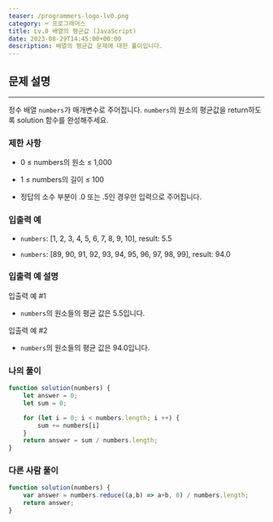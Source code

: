 ```yaml
---
teaser: /programmers-logo-lv0.png
category: ⌨️ 프로그래머스
title: Lv.0 배열의 평균값 (JavaScript)
date: 2023-08-29T14:45:00+00:00
description: 배열의 평균값 문제에 대한 풀이입니다.
---
```


## 문제 설명

---

정수 배열 `numbers`가 매개변수로 주어집니다. `numbers`의 원소의 평균값을 return하도록 solution 함수를 완성해주세요.

### 제한 사항

- 0 ≤ numbers의 원소 ≤ 1,000

- 1 ≤ numbers의 길이 ≤ 100

- 정답의 소수 부분이 .0 또는 .5인 경우만 입력으로 주어집니다.

### 입출력 예

- `numbers`: [1, 2, 3, 4, 5, 6, 7, 8, 9, 10], result: 5.5

- `numbers`: [89, 90, 91, 92, 93, 94, 95, 96, 97, 98, 99], result: 94.0

### 입출력 예 설명

입출력 예 #1

- `numbers`의 원소들의 평균 값은 5.5입니다.

입출력 예 #2

- `numbers`의 원소들의 평균 값은 94.0입니다.

### 나의 풀이

```JavaScript
function solution(numbers) {
    let answer = 0;
    let sum = 0;

    for (let i = 0; i < numbers.length; i ++) {
        sum += numbers[i]
    }
    return answer = sum / numbers.length;
}
```

### 다른 사람 풀이

```JavaScript
function solution(numbers) {
    var answer = numbers.reduce((a,b) => a+b, 0) / numbers.length;
    return answer;
}
```

